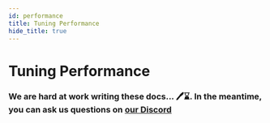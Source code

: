 ```yaml
---
id: performance
title: Tuning Performance
hide_title: true
---
```


<!-- COPY DOCS -->
<!-- ./community/docs/supertokens-core/self-hosted/performance.md -->

# Tuning Performance

### We are hard at work writing these docs... 🖊️⌛. In the meantime, you can ask us questions on [our Discord](https://supertokens.com/discord)

[comment]: <> (TODO:)
[comment]: <> (Server performance -> thread pool size)
[comment]: <> (Database performance -> connection pool size)
[comment]: <> (Multiple SuperTokens instances -> round robin on SDK level)

